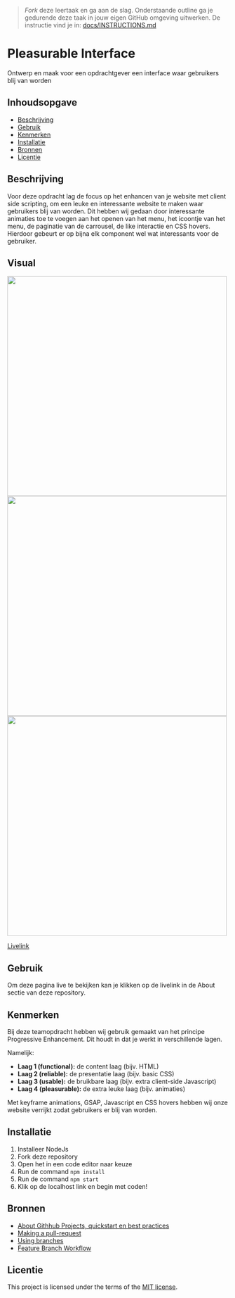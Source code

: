 > _Fork_ deze leertaak en ga aan de slag. Onderstaande outline ga je gedurende deze taak in jouw eigen GitHub omgeving uitwerken. De instructie vind je in: [docs/INSTRUCTIONS.md](docs/INSTRUCTIONS.md)

# Pleasurable Interface
<!-- Geef je project een titel en schrijf in één zin wat het is -->
Ontwerp en maak voor een opdrachtgever een interface waar gebruikers blij van worden

## Inhoudsopgave

  * [Beschrijving](#beschrijving)
  * [Gebruik](#gebruik)
  * [Kenmerken](#kenmerken)
  * [Installatie](#installatie)
  * [Bronnen](#bronnen)
  * [Licentie](#licentie)

## Beschrijving
<!-- Bij Beschrijving staat kort beschreven wat voor project het is en wat je hebt gemaakt -->
Voor deze opdracht lag de focus op het enhancen van je website met client side scripting, om een leuke en interessante website te maken waar gebruikers blij van worden.
Dit hebben wij gedaan door interessante animaties toe te voegen aan het openen van het menu, het icoontje van het menu, de paginatie van de carrousel, de like interactie en CSS hovers.
Hierdoor gebeurt er op bijna elk component wel wat interessants voor de gebruiker.
<!-- Voeg een mooie poster visual toe 📸 -->

## Visual

<img width= 500 src="https://github.com/Annevd/pleasurable-ui/assets/144004647/27973a9d-da1a-46fb-960d-8e6f603dbb83">
<img width= 500 src="https://github.com/Annevd/pleasurable-ui/assets/144004647/f0c96afe-6e5b-4d6e-9744-67f2ff109688">
<img width= 500 src="https://github.com/Annevd/pleasurable-ui/assets/144004647/2d0a7e04-28e3-4e14-a138-358691f70970">


<!-- Voeg een link toe naar Github Pages 🌐-->
[Livelink](https://pleasurable-ui-p9p8.onrender.com)

## Gebruik
<!-- Bij Gebruik staat de user story, hoe het werkt en wat je er mee kan. -->
Om deze pagina live te bekijken kan je klikken op de livelink in de About sectie van deze repository.

## Kenmerken
<!-- Bij Kenmerken staat welke technieken zijn gebruikt en hoe. Wat is de HTML structuur? Wat zijn de belangrijkste dingen in CSS? Wat is er met JS gedaan en hoe? Misschien heb je iets met NodeJS gedaan, of heb je een framwork of library gebruikt? -->
Bij deze teamopdracht hebben wij gebruik gemaakt van het principe Progressive Enhancement. Dit houdt in dat je werkt in verschillende lagen.

Namelijk:

- **Laag 1 (functional):** de content laag (bijv. HTML)
- **Laag 2 (reliable):** de presentatie laag (bijv. basic CSS)
- **Laag 3 (usable):** de bruikbare laag (bijv. extra client-side Javascript)
- **Laag 4 (pleasurable):** de extra leuke laag (bijv. animaties)

Met keyframe animations, GSAP, Javascript en CSS hovers hebben wij onze website verrijkt zodat gebruikers er blij van worden.

## Installatie
<!-- Bij Instalatie staat hoe een andere developer aan jouw repo kan werken -->
1. Installeer NodeJs
2. Fork deze repository
3. Open het in een code editor naar keuze
4. Run de command `npm install`
5. Run de command `npm start`
6. Klik op de localhost link en begin met coden!

## Bronnen

- [About Githhub Projects, quickstart en best practices](https://docs.github.com/en/issues/planning-and-tracking-with-projects/learning-about-projects/about-projects)
- [Making a pull-request](https://www.atlassian.com/git/tutorials/making-a-pull-request)
- [Using branches](https://www.atlassian.com/git/tutorials/using-branches)
- [Feature Branch Workflow](https://www.atlassian.com/git/tutorials/comparing-workflows/feature-branch-workflow)

## Licentie

This project is licensed under the terms of the [MIT license](./LICENSE).
